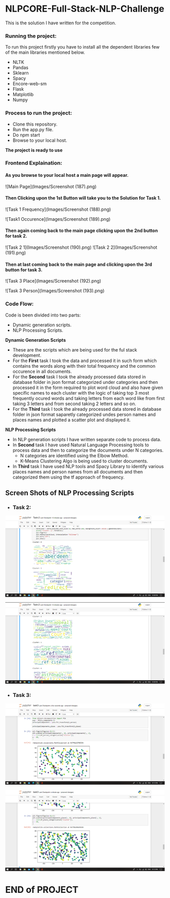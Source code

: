 # NLPCORE-Full-Stack-NLP-Challenge

This is the solution I have written for the competition.

### Running the project:
To run this project firstly you have to install all the dependent libraries few of the main libraries mentioned below.
* NLTK
* Pandas
* Sklearn
* Spacy
* Encore-web-sm
* Flask
* Matplotlib
* Numpy

### Process to run the project:
* Clone this repository.
* Run the app.py file.
* Do npm start
* Browse to your local host.

**The project is ready to use**

### Frontend Explaination:
#### As you browse to your local host a main page will appear.

![Main Page](Images/Screenshot (187).png)

#### Then Clicking upon the 1st Button will take you to the Solution for Task 1.

![Task 1 Frequency](Images/Screenshot (188).png)

![Task1 Occurence](Images/Screenshot (189).png)

#### Then again coming back to the main page clicking upon the 2nd button for task 2.

![Task 2 1](Images/Screenshot (190).png)
![Task 2 2](Images/Screenshot (191).png)

#### Then at last coming back to the main page and clicking upon the 3rd button for task 3.

![Task 3 Place](Images/Screenshot (192).png)

![Task 3 Person](Images/Screenshot (193).png)

### Code Flow:

Code is been divided into two parts:
* Dynamic generation scripts.
* NLP Processing Scripts.

**Dynamic Generation Scripts**
* These are the scripts which are being used for the ful stack development.
* For the **First** task I took the data and processed it in such form which contains the words along with their total frequency and the common occurence in all documents.
* For the **Second** task I took the already processed data stored in database folder in json format categorized under categories and then processed it in the form required to plot word cloud and also have given specific names to each cluster with the logic of taking top 3 most frequently ocured words and taking letters from each word like from first taking 3 letters and from second taking 2 letters and so on.
* For the **Third** task I took the already processed data stored in database folder in json format saparetly categorized undes person names and places names and plotted a scatter plot and displayed it.

**NLP Processing Scripts**
* In NLP generation scripts I have written separate code to process data.
* In **Second** task I have used Natural Language Processing tools to process data and then to categorize the documents under N categories.
  * N categories are identified using the Elbow Method.
  * K-Means Clustering Algo is being used to cluster documents.
* In **Third** task I have used NLP tools and Spacy Library to identify various places names and person names from all documents and then categorized them using the tf approach of frequency.

## Screen Shots of NLP Processing Scripts
* ### Task 2:
![Task21](Images/Task21.png)

![Task22](Images/Task22.png)

* ### Task 3:
![Task31](Images/Task31.png)

![Task32](Images/Task32.png)


# END of PROJECT 
